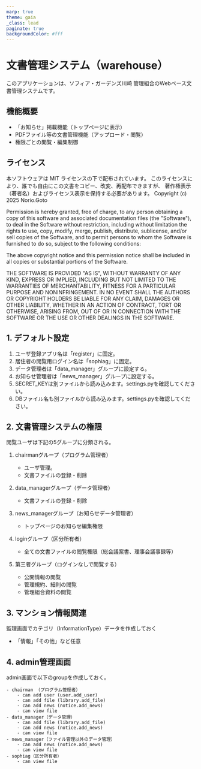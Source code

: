 ```yaml
---
marp: true
theme: gaia
_class: lead
paginate: true
backgroundColor: #fff
---
```

<!--
headingDivider: 2
-->

# 文書管理システム（warehouse）

このアプリケーションは、ソフィア・ガーデンズ川崎 管理組合のWebベース文書管理システムです。

## 機能概要

- 「お知らせ」掲載機能（トップページに表示）
- PDFファイル等の文書管理機能（アップロード・閲覧）
- 権限ごとの閲覧・編集制御

## ライセンス

本ソフトウェアは MIT ライセンスの下で配布されています。
このライセンスにより、誰でも自由にこの文書をコピー、改変、再配布できますが、
著作権表示（著者名）およびライセンス表示を保持する必要があります。
Copyright (c) 2025 Norio.Goto

 Permission is hereby granted, free of charge, to any person obtaining a copy
 of this software and associated documentation files (the "Software"), to deal
 in the Software without restriction, including without limitation the rights
 to use, copy, modify, merge, publish, distribute, sublicense, and/or sell
 copies of the Software, and to permit persons to whom the Software is
 furnished to do so, subject to the following conditions:

 The above copyright notice and this permission notice shall be included in all
 copies or substantial portions of the Software.

 THE SOFTWARE IS PROVIDED "AS IS", WITHOUT WARRANTY OF ANY KIND, EXPRESS OR
 IMPLIED, INCLUDING BUT NOT LIMITED TO THE WARRANTIES OF MERCHANTABILITY,
 FITNESS FOR A PARTICULAR PURPOSE AND NONINFRINGEMENT. IN NO EVENT SHALL THE
 AUTHORS OR COPYRIGHT HOLDERS BE LIABLE FOR ANY CLAIM, DAMAGES OR OTHER
 LIABILITY, WHETHER IN AN ACTION OF CONTRACT, TORT OR OTHERWISE, ARISING FROM,
 OUT OF OR IN CONNECTION WITH THE SOFTWARE OR THE USE OR OTHER DEALINGS IN THE
 SOFTWARE.

## 1. デフォルト設定

1. ユーザ登録アプリ名は「register」に固定。  
1. 居住者の閲覧用ログイン名は「sophiag」に固定。  
1. データ管理者は「data_manager」グループに設定する。  
1. お知らせ管理者は「news_manager」グループに設定する。
1. SECRET_KEYは別ファイルから読み込みます。settings.pyを確認してください。
1. DBファイル名も別ファイルから読み込みます。settings.pyを確認してください。

## 2. 文書管理システムの権限

閲覧ユーザは下記の5グループに分類される。

1. chairmanグループ（プログラム管理者）

   - ユーザ管理。
   - 文書ファイルの登録・削除

2. data_managerグループ（データ管理者）

   - 文書ファイルの登録・削除

3. news_managerグループ（お知らせデータ管理者）

   - トップページのお知らせ編集権限

4. loginグループ（区分所有者）

   - 全ての文書ファイルの閲覧権限（総会議案書、理事会議事録等）

5. 第三者グループ（ログインなしで閲覧する）

    - 公開情報の閲覧
    - 管理規約、細則の閲覧
    - 管理組合資料の閲覧

## 3. マンション情報関連

監理画面でカテゴリ（InformationType）データを作成しておく

- 「情報」「その他」など任意

## 4. admin管理画面

admin画面で以下のgroupを作成しておく。

    - chairman （プログラム管理者）
        - can add user (user.add_user)
        - can add file (library.add_file)
        - can add news (notice.add_news)
        - can view file
    - data_manager（データ管理）
        - can add file (library.add_file)
        - can add news (notice.add_news)
        - can view file
    - news_manager（ファイル管理以外のデータ管理）
        - can add news (notice.add_news)
        - can view file
    - sophiag（区分所有者）
        - can view file
